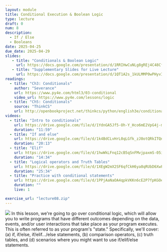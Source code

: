 ```yaml
---
layout: module
title: Conditional Execution & Boolean Logic
type: lecture
draft: 0
num: 8
description:
  - If / Else
  - Booleans
date: 2025-04-25
due_date: 2025-04-29
slides: 
   - title: "Conditionals & Boolean Logic"
     url: https://docs.google.com/presentation/d/1RRIHwCuNLg8gREj4C48Cf1iLhSYuLljT/edit?usp=sharing&ouid=117551212520532352302&rtpof=true&sd=true
   - title: "Supplementary Slides for Live Lecture"
     url: https://docs.google.com/presentation/d/1QT1A2s_1kULMMP0wPHyvIdf3pxWQ6WHo/edit?usp=sharing&ouid=117551212520532352302&rtpof=true&sd=true
readings:
  - title: "Ch3: Conditionals"
    author: "Severance"
    url: https://www.py4e.com/html3/03-conditional
    video_url: https://www.py4e.com/lessons/logic
  - title: "Ch5: Conditionals"
    source: "ThinkCS"
    url: http://openbookproject.net/thinkcs/python/english3e/conditionals.html
videos:
  - title: "Intro to conditionals"
    url: https://drive.google.com/file/d/1YdnGA5Jf5-Oh-Y_Hco6mE2VpG4j-myTY/view?usp=sharing
    duration: "11:59"
  - title: "If and else"
    url: https://drive.google.com/file/d/1k4BdCLvHrL0qLGfk_zJ0otQRkITQnFNh/view?usp=sharing
    duration: "20:13"
  - title: "Elif"
    url: https://drive.google.com/file/d/1hwWkLFnq12cB5qSnFMvjpaxmS-05iy5M/view?usp=sharing
    duration: "14:34"
  - title: "Logical operators and Truth Tables"
    url: https://drive.google.com/file/d/1XEgW2mX2SF6qfCkH6ya8qRUbD6XwFz5m/view?usp=sharing
    duration: "25:34"
  - title: "Practice with conditional statements"
    url: https://drive.google.com/file/d/1PPjAaNaOA4qpkVKKn6cE2P7fpKGOeAj5/view?usp=sharing
    duration: ""
    live: 1

exercise_url: "lecture08.zip"
---
```


<img class="module-image" src="../assets/images/lectures/fork.jpg" /> In this lesson, we're going to go over conditional logic, which will allow you to write programs that have different outcomes depending on the data, events, and/or user interactions that take place as your program executes. This is often referred to as your program's "state." Specifically, we'll cover: (a) if, if/else, if/elif.../else statements, (b) comparison operators, (c) truth tables, and (d) scenarios where you might want to use if/elif/else statements.
